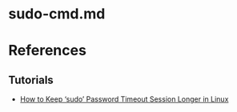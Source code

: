 # sudo-cmd.md

# References

## Tutorials

* [How to Keep ‘sudo’ Password Timeout Session Longer in Linux](https://www.tecmint.com/set-sudo-password-timeout-session-longer-linux/)
